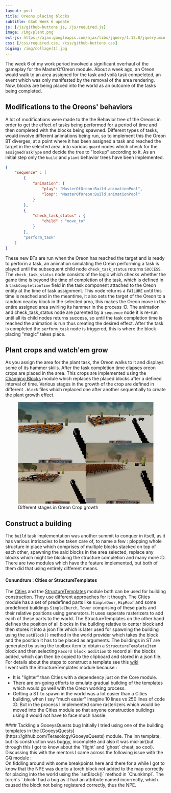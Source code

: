 ```yaml
---
layout: post
title: Oreons placing blocks
subtitle: GSoC Week 6 update
js: [/js/github-buttons.js, /js/required.js]
image: /img/plant.png
ext-js: https://ajax.googleapis.com/ajax/libs/jquery/1.12.0/jquery.min.js
css: [/css/required.css, /css/github-buttons.css]
bigimg: /img/collage(1).jpg
---
```

The week 6 of my work period involved a significant overhaul of the gameplay for the MasterOfOreon module. About a week ago, an Oreon would walk to an area assigned for the task and voilà task compeleted, an event which was only manifested by the removal of the area rendering.
 Now, blocks are being placed into the world as an outcome of the tasks being completed.
## Modifications to the Oreons' behaviors
A lot of modifications were made to the the Behavior tree of the Oreons in order to get the effect of tasks being performed for a period of time and then completed with the blocks being spawned. Different types of tasks, would involve different animations being run, so to implement this
the Oreon BT diverges, at a point where it has been assigned a task and reached the target in the selected area, into various `guard` nodes which check for the `assignedTaskType` and decide the tree to "lookup" according to it. As an initial step only the `build` and `plant` behavior trees have
been implemented. 
```json
{
    "sequence" : [
        {
            "animation": {
                "play": "MasterOfOreon:Build.animationPool",
                "loop": "MasterOfOreon:Build.animationPool"
            }
        },
        {
            "check_task_status" : {
                "child" : "move_to"
            }
        },
        "perform_task"
    ]
}
```
These new BTs are run when the Oreon has reached the target and is ready to perform a task, an animation simulating the Oreon performing a task is played until the subsequent child node `check_task_status` returns `SUCCESS`. The `check_task_status` node
consists of the logic which checks whether the game time is beyond the time of completion of the task, which is defined in a `taskCompletionTime` field in the task component attached to the Oreon entity at the time of task assignment. This node returns a `FAILURE` until this time is 
reached and in the meantime, it also sets the target of the Oreon to a random nearby block in the selected area, this makes the Oreon move in the entire assigned area swirling its hammer in the process :D. The animation and check_task_status node are parented by a `sequence` node
 it is re-run until all its child nodes returns success, so until the task completion time is reached the animation is run thus creating the desired effect. After the task is completed the `perform_task` node is triggered, this is where the block-placing "magic" takes place.

## Plant crops and watch'em grow
As you assign the area for the plant task, the Oreon walks to it and displays some of its hammer skiils. After the task completion time elapses oreon crops are placed in the area. This crops are implemented using the [Changing Blocks](https://github.com/Terasology/ChangingBlocks) module
which replaces the placed blocks after a defined interval of time. Various stages in the growth of the crop are defined in different `.block` files which replaced one after another sequentially to create the plant growth effect.


<figure>
<img src="/img/plantgrowth.jpg">
<figcaption>Different stages in Oreon Crop growth</figcaption>
</figure>


## Construct a building
The `build` task implementation was another summit to conquer in itself, as it has various intricacies to be taken care of, to name a few : plopping whole structure in place which comprises of multiple blocks stacked on top of each other, spawning the said blocks in the area selected, 
replace any blocks which might be blocking the structure completion and many more :D. There are two modules which have the feature implemented, but both of them did that using entirely different means.
#### Conundrum : Cities or StructureTemplates
The [Cities](https://github.com/Terasology/Cities) and the [StructureTemplates](https://github.com/Terasology/StructureTemplates) module both can be used for building construction. They use different approaches for it though. The CIties module has a set of predefined parts like
`SimpleDoor`, `HipRoof` and some predefined buildings `SimpleChurch`, `Tower` comprising of these parts and their relative positions using generators. It uses seperate rasterizers to add each of these parts to the world. The StructureTemplates on the other hand defines the position
of all blocks in the building relative to center block and then stores it into a json file which is later used for spawning the building using the `setBlock()` method in the world provider which takes the block and the position it has to be placed as arguments. The buildings in ST are generated
by using the toolbox item to obtain a `StrucutureTemplateItem` block and then selecting `Record block addition` to record all the blocks added, which can then be copied to the clipboard and stored in a json file. For details about the steps to construct a template see this [wiki](https://github.com/Terasology/StructureTemplates#how-to-viewedit-existing-structure-templates-ingame)  
I went with the StructureTemplates module because : 
- It is "lighter" than CIties with a dependency just on the Core module.
- There are on-going efforts to emulate gradual building of the templates which would go well with the Oreon working process.
- Getting a ST to spawn in the world was a lot easier than a Cities building, when I say "much easier" imagine 10 lines vs 250 lines of code :D. But in the process I implemented some rasterizers which would be moved into the Cities module so that anyone construction buildings using it
would not have to face much hassle.
<div class="github-button" url="https://github.com/Terasology/MasterOfOreon/pull/11"></div>
#### Tackling a GooeysQuests bug
Initially I tried using one of the building templates in the [GooeysQuests](https://github.com/Terasology/GooeysQuests) module. The inn template, but its construction was buggy, incomplete and also it was mid-air(but through this I got to know about the `flight` and `ghost` cheat, so cool).
Discussing this with the mentors I came across the following issue with the GQ module :
<div class="github-button" url="https://github.com/MovingBlocks/Terasology/issues/3390"></div>
On fiddling around with some breakpoints here and there for a while I got to know that the NPE was due to a torch block not added to the map correctly for placing into the world using the `setBlock()` method in `ChunkImpl`. The torch's `.block` had a bug as it had an attribute named 
incorrectly, which caused the block not being registered correctly, thus the NPE.
<div class="github-button" url="https://github.com/MovingBlocks/Terasology/pull/3401"></div>
